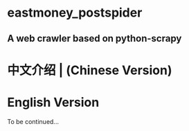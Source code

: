eastmoney_postspider
===
A web crawler based on python-scrapy
---
# 中文介绍 | (Chinese Version)






# English Version
To be continued...

